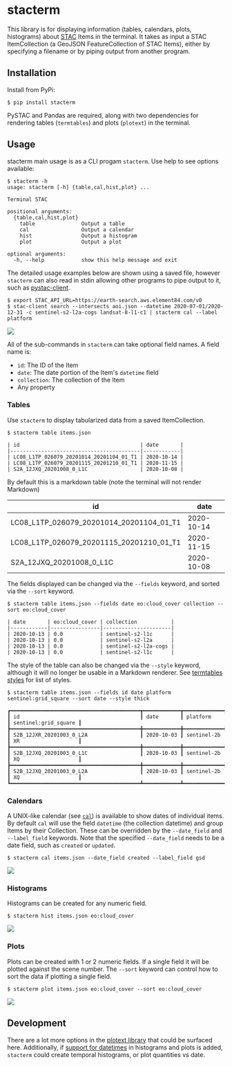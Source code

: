 # stacterm

This library is for displaying information (tables, calendars, plots, histograms) about [STAC](https://stacspec.org/) Items in the terminal. It takes as input a STAC ItemCollection (a GeoJSON FeatureCollection of STAC Items), either by specifying a filename or by piping output from another program.

## Installation

Install from PyPi:

```
$ pip install stacterm
```

PySTAC and Pandas are required, along with two dependencies for rendering tables (`termtables`) and plots (`plotext`) in the terminal.

## Usage

stacterm main usage is as a CLI progam `stacterm`. Use help to see options available:

```
$ stacterm -h
usage: stacterm [-h] {table,cal,hist,plot} ...

Terminal STAC

positional arguments:
  {table,cal,hist,plot}
    table               Output a table
    cal                 Output a calendar
    hist                Output a histogram
    plot                Output a plot

optional arguments:
  -h, --help            show this help message and exit
```

The detailed usage examples below are shown using a saved file, however `stacterm` can also read in stdin allowing other programs to pipe output to it, such as [pystac-client](https://github.com/stac-utils/pystac-client).

```
$ export STAC_API_URL=https://earth-search.aws.element84.com/v0
$ stac-client search --intersects aoi.json --datetime 2020-07-01/2020-12-31 -c sentinel-s2-l2a-cogs landsat-8-l1-c1 | stacterm cal --label platform
```

![](images/cal.png)

All of the sub-commands in `stacterm` can take optional field names. A field name is:

- `id`: The ID of the Item
- `date`: The date portion of the Item's `datetime` field
- `collection`: The collection of the Item
- Any property


### Tables

Use `stacterm` to display tabularized data from a saved ItemCollection.

```
$ stacterm table items.json

| id                                       | date       |
|------------------------------------------|------------|
| LC08_L1TP_026079_20201014_20201104_01_T1 | 2020-10-14 |
| LC08_L1TP_026079_20201115_20201210_01_T1 | 2020-11-15 |
| S2A_12JXQ_20201008_0_L1C                 | 2020-10-08 |
```

By default this is a markdown table (note the terminal will not render Markdown)

| id                                       | date       |
|------------------------------------------|------------|
| LC08_L1TP_026079_20201014_20201104_01_T1 | 2020-10-14 |
| LC08_L1TP_026079_20201115_20201210_01_T1 | 2020-11-15 |
| S2A_12JXQ_20201008_0_L1C                 | 2020-10-08 |

The fields displayed can be changed via the `--fields` keyword, and sorted via the `--sort` keyword.

```
$ stacterm table items.json --fields date eo:cloud_cover collection --sort eo:cloud_cover

| date       | eo:cloud_cover | collection           |
|------------|----------------|----------------------|
| 2020-10-13 | 0.0            | sentinel-s2-l1c      |
| 2020-10-13 | 0.0            | sentinel-s2-l2a      |
| 2020-10-13 | 0.0            | sentinel-s2-l2a-cogs |
| 2020-10-13 | 0.0            | sentinel-s2-l1c      |
```

The style of the table can also be changed via the `--style` keyword, although it will no longer be usable in a Markdown renderer. See [termtables styles](https://github.com/nschloe/termtables/blob/master/termtables/styles.py) for list of styles.

```
$ stacterm table items.json --fields id date platform sentinel:grid_square --sort date --style thick

┏━━━━━━━━━━━━━━━━━━━━━━━━━━━━━━━━━━━━━━━━━━┳━━━━━━━━━━━━┳━━━━━━━━━━━━━┳━━━━━━━━━━━━━━━━━━━━━━┓
┃ id                                       ┃ date       ┃ platform    ┃ sentinel:grid_square ┃
┣━━━━━━━━━━━━━━━━━━━━━━━━━━━━━━━━━━━━━━━━━━╋━━━━━━━━━━━━╋━━━━━━━━━━━━━╋━━━━━━━━━━━━━━━━━━━━━━┫
┃ S2B_12JXR_20201003_0_L2A                 ┃ 2020-10-03 ┃ sentinel-2b ┃ XR                   ┃
┣━━━━━━━━━━━━━━━━━━━━━━━━━━━━━━━━━━━━━━━━━━╋━━━━━━━━━━━━╋━━━━━━━━━━━━━╋━━━━━━━━━━━━━━━━━━━━━━┫
┃ S2B_12JXQ_20201003_0_L1C                 ┃ 2020-10-03 ┃ sentinel-2b ┃ XQ                   ┃
┣━━━━━━━━━━━━━━━━━━━━━━━━━━━━━━━━━━━━━━━━━━╋━━━━━━━━━━━━╋━━━━━━━━━━━━━╋━━━━━━━━━━━━━━━━━━━━━━┫
┃ S2B_12JXQ_20201003_0_L2A                 ┃ 2020-10-03 ┃ sentinel-2b ┃ XQ                   ┃
┗━━━━━━━━━━━━━━━━━━━━━━━━━━━━━━━━━━━━━━━━━━┻━━━━━━━━━━━━┻━━━━━━━━━━━━━┻━━━━━━━━━━━━━━━━━━━━━━┛
```

### Calendars

A UNIX-like calendar (see [`cal`](https://en.wikipedia.org/wiki/Cal_(Unix))) is available to show dates of individual items. By default `cal` will use the field `datetime` (the collection datetime) and group Items by their Collection. These can be overridden by the `--date_field` and `--label_field` keywords. Note that the specified `--date_field` needs to be a date field, such as `created` or `updated`.

```
$ stacterm cal items.json --date_field created --label_field gsd
```

![](images/cal2.png)

### Histograms

Histograms can be created for any numeric field.

```
$ stacterm hist items.json eo:cloud_cover
```

![](images/hist.png)

### Plots

Plots can be created with 1 or 2 numeric fields. If a single field it will be plotted against the scene number. The `--sort` keyword can control how to sort the data if plotting a single field.

```
$ stacterm plot items.json eo:cloud_cover --sort eo:cloud_cover
```

![](images/plot.png)


## Development

There are a lot more options in the [plotext library](https://github.com/piccolomo/plotext) that could be surfaced here. Additionally, if [support for datetimes](https://github.com/piccolomo/plotext/issues/7) in histograms and plots is added, `stacterm` could create temporal histograms, or plot quantities vs date.
